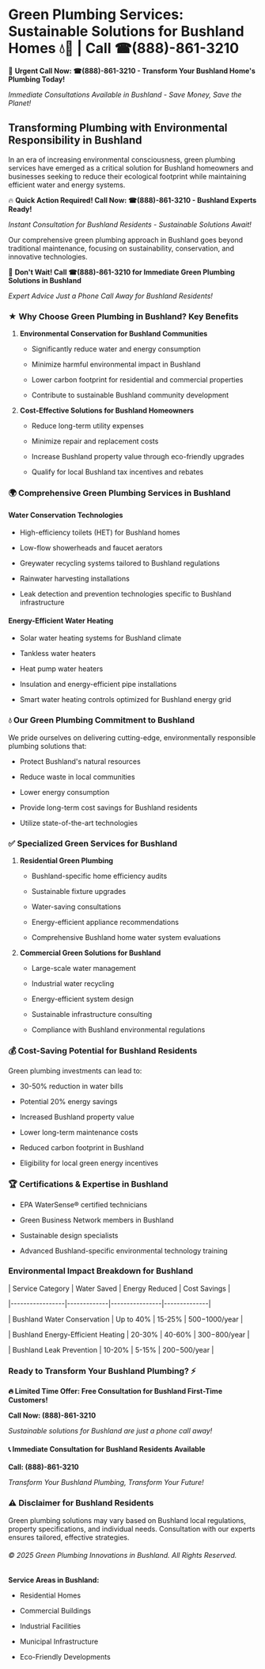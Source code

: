 # Green Plumbing Services: Sustainable Solutions for Bushland Homes 💧🌿 | Call ☎(888)-861-3210

🚨 **Urgent Call Now: ☎(888)-861-3210 - Transform Your Bushland Home's Plumbing Today!**
*Immediate Consultations Available in Bushland - Save Money, Save the Planet!*

## Transforming Plumbing with Environmental Responsibility in Bushland

In an era of increasing environmental consciousness, green plumbing services have emerged as a critical solution for Bushland homeowners and businesses seeking to reduce their ecological footprint while maintaining efficient water and energy systems. 

🔥 **Quick Action Required! Call Now: ☎(888)-861-3210 - Bushland Experts Ready!**
*Instant Consultation for Bushland Residents - Sustainable Solutions Await!*

Our comprehensive green plumbing approach in Bushland goes beyond traditional maintenance, focusing on sustainability, conservation, and innovative technologies.

🚨 **Don't Wait! Call ☎(888)-861-3210 for Immediate Green Plumbing Solutions in Bushland**
*Expert Advice Just a Phone Call Away for Bushland Residents!*

### ★ Why Choose Green Plumbing in Bushland? Key Benefits

1. **Environmental Conservation for Bushland Communities** 
   - Significantly reduce water and energy consumption
   - Minimize harmful environmental impact in Bushland
   - Lower carbon footprint for residential and commercial properties
   - Contribute to sustainable Bushland community development

2. **Cost-Effective Solutions for Bushland Homeowners** 
   - Reduce long-term utility expenses
   - Minimize repair and replacement costs
   - Increase Bushland property value through eco-friendly upgrades
   - Qualify for local Bushland tax incentives and rebates

### 🌍 Comprehensive Green Plumbing Services in Bushland

#### Water Conservation Technologies
- High-efficiency toilets (HET) for Bushland homes
- Low-flow showerheads and faucet aerators
- Greywater recycling systems tailored to Bushland regulations
- Rainwater harvesting installations
- Leak detection and prevention technologies specific to Bushland infrastructure

#### Energy-Efficient Water Heating
- Solar water heating systems for Bushland climate
- Tankless water heaters
- Heat pump water heaters
- Insulation and energy-efficient pipe installations
- Smart water heating controls optimized for Bushland energy grid

### 💧 Our Green Plumbing Commitment to Bushland

We pride ourselves on delivering cutting-edge, environmentally responsible plumbing solutions that:
- Protect Bushland's natural resources
- Reduce waste in local communities
- Lower energy consumption
- Provide long-term cost savings for Bushland residents
- Utilize state-of-the-art technologies

### ✅ Specialized Green Services for Bushland

1. **Residential Green Plumbing**
   - Bushland-specific home efficiency audits
   - Sustainable fixture upgrades
   - Water-saving consultations
   - Energy-efficient appliance recommendations
   - Comprehensive Bushland home water system evaluations

2. **Commercial Green Solutions for Bushland**
   - Large-scale water management
   - Industrial water recycling
   - Energy-efficient system design
   - Sustainable infrastructure consulting
   - Compliance with Bushland environmental regulations

### 💰 Cost-Saving Potential for Bushland Residents

Green plumbing investments can lead to:
- 30-50% reduction in water bills
- Potential 20% energy savings
- Increased Bushland property value
- Lower long-term maintenance costs
- Reduced carbon footprint in Bushland
- Eligibility for local green energy incentives

### 🏆 Certifications & Expertise in Bushland

- EPA WaterSense® certified technicians
- Green Business Network members in Bushland
- Sustainable design specialists
- Advanced Bushland-specific environmental technology training

### Environmental Impact Breakdown for Bushland

| Service Category | Water Saved | Energy Reduced | Cost Savings |
|-----------------|-------------|----------------|--------------|
| Bushland Water Conservation | Up to 40% | 15-25% | $500-$1000/year |
| Bushland Energy-Efficient Heating | 20-30% | 40-60% | $300-$800/year |
| Bushland Leak Prevention | 10-20% | 5-15% | $200-$500/year |

### Ready to Transform Your Bushland Plumbing? ⚡

**🔥 Limited Time Offer: Free Consultation for Bushland First-Time Customers!**

**Call Now: (888)-861-3210**
*Sustainable solutions for Bushland are just a phone call away!*

#### 📞 Immediate Consultation for Bushland Residents Available

**Call: (888)-861-3210**
*Transform Your Bushland Plumbing, Transform Your Future!*

### ⚠️ Disclaimer for Bushland Residents

Green plumbing solutions may vary based on Bushland local regulations, property specifications, and individual needs. Consultation with our experts ensures tailored, effective strategies.

###### © 2025 Green Plumbing Innovations in Bushland. All Rights Reserved.

**Service Areas in Bushland:** 
- Residential Homes
- Commercial Buildings
- Industrial Facilities
- Municipal Infrastructure
- Eco-Friendly Developments